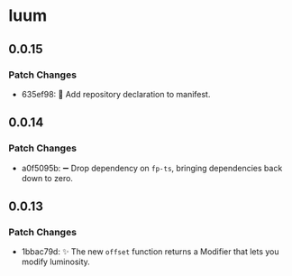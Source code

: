 # luum

## 0.0.15

### Patch Changes

- 635ef98: 🔧 Add repository declaration to manifest.

## 0.0.14

### Patch Changes

- a0f5095b: ➖ Drop dependency on `fp-ts`, bringing dependencies back down to zero.

## 0.0.13

### Patch Changes

- 1bbac79d: ✨ The new `offset` function returns a Modifier<HSL> that lets you modify luminosity.
